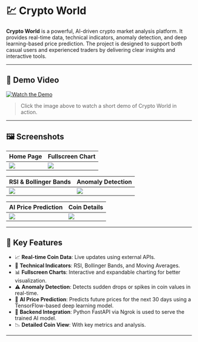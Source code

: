 # 💹 Crypto World

**Crypto World** is a powerful, AI-driven crypto market analysis platform. It provides real-time data, technical indicators, anomaly detection, and deep learning-based price prediction. The project is designed to support both casual users and experienced traders by delivering clear insights and interactive tools.

---

## 🎥 Demo Video

[![Watch the Demo](screenshots/preview.png)](https://www.youtube.com/shorts/9b4NrTnpcw4)

> Click the image above to watch a short demo of Crypto World in action.

---

## 🖼️ Screenshots

| Home Page | Fullscreen Chart |
|-----------|------------------|
| ![](screenshots/home.png) | ![](screenshots/fullscreen.png) |

| RSI & Bollinger Bands | Anomaly Detection |
|------------------------|------------------|
| ![](screenshots/rsi_bollinger.png) | ![](screenshots/anomaly.png) |

| AI Price Prediction | Coin Details |
|---------------------|--------------|
| ![](screenshots/prediction.png) | ![](screenshots/details.png) |

---

## 🧠 Key Features

- 📈 **Real-time Coin Data**: Live updates using external APIs.
- 🧮 **Technical Indicators**: RSI, Bollinger Bands, and Moving Averages.
- 📊 **Fullscreen Charts**: Interactive and expandable charting for better visualization.
- ⚠️ **Anomaly Detection**: Detects sudden drops or spikes in coin values in real-time.
- 🤖 **AI Price Prediction**: Predicts future prices for the next 30 days using a TensorFlow-based deep learning model.
- 🔗 **Backend Integration**: Python FastAPI via Ngrok is used to serve the trained AI model.
- 📉 **Detailed Coin View**: With key metrics and analysis.

---
